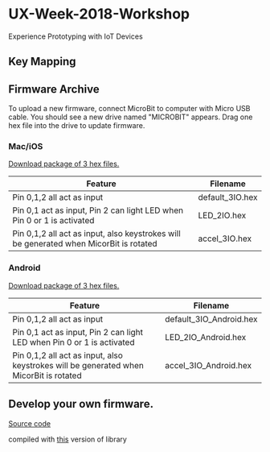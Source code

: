 # UX-Week-2018-Workshop
Experience Prototyping with IoT Devices

## Key Mapping



## Firmware Archive

To upload a new firmware, connect MicroBit to computer with Micro USB cable. You should see a new drive named "MICROBIT" appears. Drag one hex file into the drive to update firmware.

### Mac/iOS

[Download package of 3 hex files.](https://github.com/DeqingSun/UX-Week-2018-Workshop/blob/master/firmware/mac_ios.zip?raw=true)

| Feature  | Filename |
|---|---|
| Pin 0,1,2 all act as input  | default_3IO.hex  |
| Pin 0,1 act as input, Pin 2 can light LED when Pin 0 or 1 is activated  | LED_2IO.hex  |
| Pin 0,1,2 all act as input, also keystrokes will be generated when MicorBit is rotated  | accel_3IO.hex  |

### Android

[Download package of 3 hex files.](https://github.com/DeqingSun/UX-Week-2018-Workshop/blob/master/firmware/android.zip?raw=true)

| Feature  | Filename |
|---|---|
| Pin 0,1,2 all act as input  | default_3IO_Android.hex  |
| Pin 0,1 act as input, Pin 2 can light LED when Pin 0 or 1 is activated  | LED_2IO_Android.hex  |
| Pin 0,1,2 all act as input, also keystrokes will be generated when MicorBit is rotated  | accel_3IO_Android.hex  |

## Develop your own firmware.

[Source code](https://github.com/DeqingSun/UX-Week-2018-Workshop/tree/developPackage/ArduinoTestCode/HID_keyboard)

compiled with [this](https://github.com/DeqingSun/arduino-BLEPeripheral) version of library

